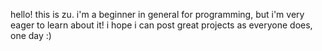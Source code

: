 hello! this is zu.
i'm a beginner in general for programming, but i'm very eager to learn about it!
i hope i can post great projects as everyone does, one day :)
